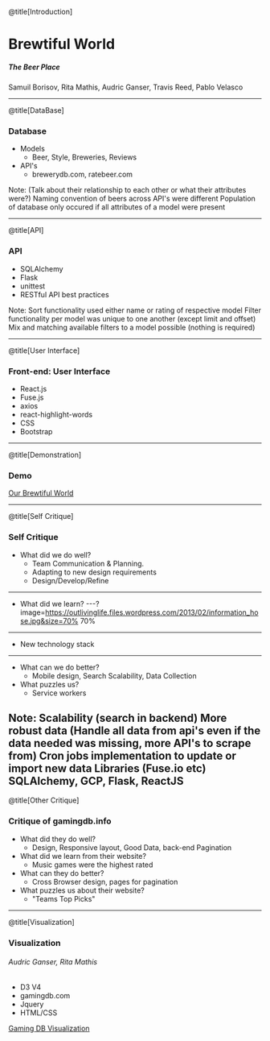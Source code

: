 @title[Introduction]

# Brewtiful World

##### The Beer Place


<span class="byline">Samuil Borisov, Rita Mathis, Audric Ganser, Travis Reed, Pablo Velasco</span>

---

@title[DataBase]

### Database
* Models
	* Beer, Style, Breweries, Reviews
* API's
	* brewerydb.com, ratebeer.com

Note:
(Talk about their relationship to each other or what their attributes were?)
Naming convention of beers across API's were different
Population of database only occured if all attributes of a model were present

---

@title[API]

### API
* SQLAlchemy
* Flask
* unittest
* RESTful API best practices


Note:
Sort functionality used either name or rating of respective model
Filter functionality per model was unique to one another (except limit and offset)
	Mix and matching available filters to a model possible (nothing is required)

---

@title[User Interface]

### Front-end: User Interface
* React.js
* Fuse.js
* axios
* react-highlight-words
* CSS
* Bootstrap


---

@title[Demonstration]
### Demo

[Our Brewtiful World](https://brewtiful.world)

---

@title[Self Critique]
### Self Critique
* What did we do well?
	* Team Communication & Planning.
	* Adapting to new design requirements
	* Design/Develop/Refine
	
---
* What did we learn?
---?image=https://outlivinglife.files.wordpress.com/2013/02/information_hose.jpg&size=70% 70%

---
* New technology stack
---
* What can we do better?
	* Mobile design, Search Scalability, Data Collection
* What puzzles us?
	* Service workers

Note:
Scalability (search in backend)
More robust data (Handle all data from api's even if the data needed was missing, more API's to scrape from)
Cron jobs implementation to update or import new data
Libraries (Fuse.io etc)
SQLAlchemy, GCP, Flask, ReactJS 
---

@title[Other Critique]
### Critique of gamingdb.info
* What did they do well?
	* Design, Responsive layout, Good Data, back-end Pagination
* What did we learn from their website?
	* Music games were the highest rated
* What can they do better?
	* Cross Browser design, pages for pagination
* What puzzles us about their website?
	* "Teams Top Picks"

---

@title[Visualization]
### Visualization
###### Audric Ganser, Rita Mathis
* D3 V4
* gamingdb.com
* Jquery
* HTML/CSS

[Gaming DB Visualization](http://aganser.com/visualization.html)
